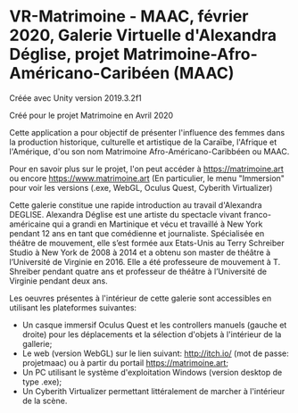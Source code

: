 # VR-Matrimoine - MAAC, février 2020, Galerie Virtuelle d'Alexandra Déglise, projet Matrimoine-Afro-Américano-Caribéen (MAAC)

Créée avec Unity version 2019.3.2f1

Créé pour le projet Matrimoine en Avril 2020

Cette application a pour objectif de présenter l'influence des femmes dans la production historique, culturelle et artistique de la Caraïbe, l'Afrique et l'Amérique, d'ou son nom Matrimoine Afro-Américano-Caribbéen ou MAAC.

Pour en savoir plus sur le projet, l'on peut accéder à https://matrimoine.art ou encore https://www.matrimoine.art
(En particulier, le menu "Immersion" pour voir les versions (.exe, WebGL, Oculus Quest, Cyberith Virtualizer)

Cette galerie constitue une rapide introduction au travail d'Alexandra DEGLISE.
Alexandra Déglise est une artiste du spectacle vivant franco-américaine qui a grandi en Martinique et vécu et travaillé à New York pendant 12 ans en tant que comédienne et journaliste.
Spécialisée en théâtre de mouvement, elle s’est formée aux Etats-Unis au Terry Schreiber Studio à New York de 2008 à 2014 et a obtenu son master de théâtre à l’Université de Virginie en 2016. Elle a été professeure de mouvement à T. Shreiber pendant quatre ans et professeur de théâtre à l’Université de Virginie pendant deux ans.


Les oeuvres présentes à l'intérieur de cette galerie sont accessibles en utilisant les plateformes suivantes:
- Un casque immersif Oculus Quest et les controllers manuels (gauche et droite) pour les déplacements et la sélection d'objets à l'intérieur de la gallerie;
- Le web (version WebGL) sur le lien suivant: http://itch.io/  (mot de passe: projetmaac) ou à partir du portail https://matrimoine.art;
- Un PC utilisant le système d'exploitation Windows (version desktop de type .exe);
- Un Cyberith Virtualizer permettant littéralement de marcher à l'intérieur de la scène.